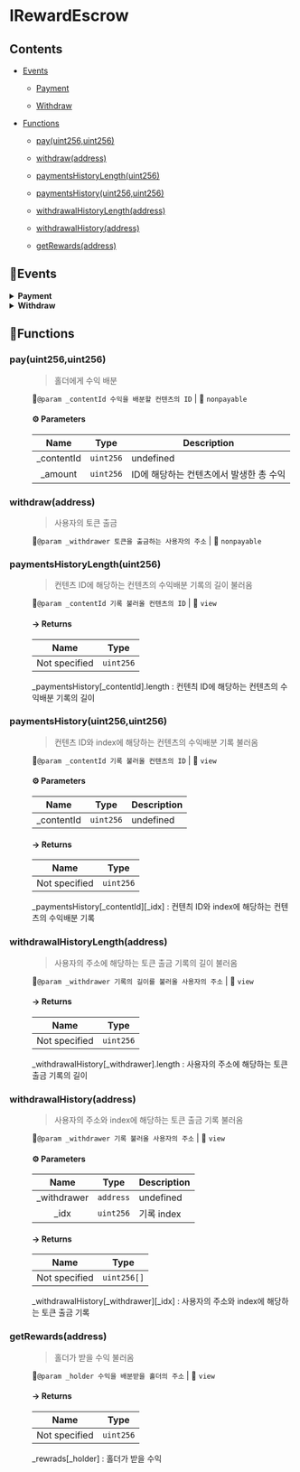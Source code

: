 # <span id="IRewardEscrow"></span> IRewardEscrow
> 





## Contents


- [Events](#IRewardEscrow--Events)


  - [Payment](#IRewardEscrow--event--Payment)


  - [Withdraw](#IRewardEscrow--event--Withdraw)



- [Functions](#IRewardEscrow--Functions)


  - [pay(uint256,uint256)](#IRewardEscrow--function--pay(uint256,uint256))


  - [withdraw(address)](#IRewardEscrow--function--withdraw(address))


  - [paymentsHistoryLength(uint256)](#IRewardEscrow--function--paymentsHistoryLength(uint256))


  - [paymentsHistory(uint256,uint256)](#IRewardEscrow--function--paymentsHistory(uint256,uint256))


  - [withdrawalHistoryLength(address)](#IRewardEscrow--function--withdrawalHistoryLength(address))


  - [withdrawalHistory(address)](#IRewardEscrow--function--withdrawalHistory(address))


  - [getRewards(address)](#IRewardEscrow--function--getRewards(address))



## 🦄Events <a name="IRewardEscrow--Events"></a>


<details><summary><strong>Payment <a name="IRewardEscrow--event--Payment"></a></strong></summary>
<p>

| Name | Indexed | Type |
|:-:|:-:|:-:|
| contentId | `true` | `uint256` |
| amount | `false` | `uint256` |

</p>

</details>


<details><summary><strong>Withdraw <a name="IRewardEscrow--event--Withdraw"></a></strong></summary>
<p>

| Name | Indexed | Type |
|:-:|:-:|:-:|
| withdrawer | `false` | `address` |

</p>

</details>



## 🚀Functions <a name="IRewardEscrow--Functions"></a>
<dl>
<dt> <h3> pay(uint256,uint256) <a name="IRewardEscrow--function--pay(uint256,uint256)"></a> </h3> </dt>
<dd>

>홀더에게 수익 배분

🔨`@param _contentId 수익을 배분할 컨텐츠의 ID` |  👀 `nonpayable`

#### ⚙️ Parameters

| Name | Type | Description |
|:-:|:-:| - |
| _contentId | `uint256` | undefined |
| _amount | `uint256` | ID에 해당하는 컨텐츠에서 발생한 총 수익 |



</dd>
<dt> <h3> withdraw(address) <a name="IRewardEscrow--function--withdraw(address)"></a> </h3> </dt>
<dd>

>사용자의 토큰 출금

🔨`@param _withdrawer 토큰을 출금하는 사용자의 주소` |  👀 `nonpayable`


</dd>
<dt> <h3> paymentsHistoryLength(uint256) <a name="IRewardEscrow--function--paymentsHistoryLength(uint256)"></a> </h3> </dt>
<dd>

>컨텐츠 ID에 해당하는 컨텐츠의 수익배분 기록의 길이 불러옴

🔨`@param _contentId 기록 불러올 컨텐츠의 ID` |  👀 `view`

#### → Returns
| Name | Type |
|:-:|:-:|
|  Not specified  | `uint256` |

_paymentsHistory[_contentId].length : 컨텐츼 ID에 해당하는 컨텐츠의 수익배분 기록의 길이

</dd>
<dt> <h3> paymentsHistory(uint256,uint256) <a name="IRewardEscrow--function--paymentsHistory(uint256,uint256)"></a> </h3> </dt>
<dd>

>컨텐츠 ID와 index에 해당하는 컨텐츠의 수익배분 기록 불러옴

🔨`@param _contentId 기록 불러올 컨텐츠의 ID` |  👀 `view`

#### ⚙️ Parameters

| Name | Type | Description |
|:-:|:-:| - |
| _contentId | `uint256` | undefined |


#### → Returns
| Name | Type |
|:-:|:-:|
|  Not specified  | `uint256` |

_paymentsHistory[_contentId][_idx] : 컨텐츼 ID와 index에 해당하는 컨텐츠의 수익배분 기록

</dd>
<dt> <h3> withdrawalHistoryLength(address) <a name="IRewardEscrow--function--withdrawalHistoryLength(address)"></a> </h3> </dt>
<dd>

>사용자의 주소에 해당하는 토큰 출금 기록의 길이 불러옴

🔨`@param _withdrawer 기록의 길이를 불러올 사용자의 주소` |  👀 `view`

#### → Returns
| Name | Type |
|:-:|:-:|
|  Not specified  | `uint256` |

_withdrawalHistory[_withdrawer].length : 사용자의 주소에 해당하는 토큰 출금 기록의 길이

</dd>
<dt> <h3> withdrawalHistory(address) <a name="IRewardEscrow--function--withdrawalHistory(address)"></a> </h3> </dt>
<dd>

>사용자의 주소와 index에 해당하는 토큰 출금 기록 불러옴

🔨`@param _withdrawer 기록 불러올 사용자의 주소` |  👀 `view`

#### ⚙️ Parameters

| Name | Type | Description |
|:-:|:-:| - |
| _withdrawer | `address` | undefined |
| _idx | `uint256` | 기록 index |


#### → Returns
| Name | Type |
|:-:|:-:|
|  Not specified  | `uint256[]` |

_withdrawalHistory[_withdrawer][_idx] : 사용자의 주소와 index에 해당하는 토큰 출금 기록

</dd>
<dt> <h3> getRewards(address) <a name="IRewardEscrow--function--getRewards(address)"></a> </h3> </dt>
<dd>

>홀더가 받을 수익 불러옴

🔨`@param _holder 수익을 배분받을 홀더의 주소` |  👀 `view`

#### → Returns
| Name | Type |
|:-:|:-:|
|  Not specified  | `uint256` |

_rewrads[_holder] : 홀더가 받을 수익

</dd>
</dl>
